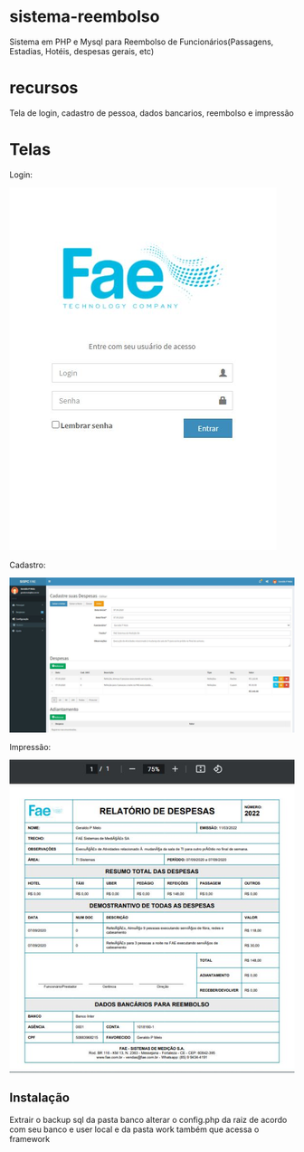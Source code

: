 # sistema-reembolso
Sistema em PHP e Mysql para Reembolso de Funcionários(Passagens, Estadias, Hotéis, despesas gerais, etc)

# recursos
Tela de login, cadastro de pessoa, dados bancarios, reembolso e impressão

# Telas

<p>Login:</p>
<img src="./img/login.JPG">
<p>Cadastro:</p>
<img src="./img/tela1.JPG">
<p>Impressão:</p>
<img src="./img/tela2.JPG">

## Instalação
Extrair o backup sql da pasta banco
alterar o config.php da raiz de acordo com seu banco e user local e da pasta work também que acessa o framework

